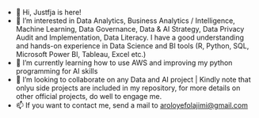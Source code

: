 - 👋 Hi, Justfja is here!
- 👀 I’m interested in Data Analytics, Business Analytics / Intelligence, Machine Learning, Data Governance, Data & AI Strategy, Data Privacy Audit and Implementation, Data Literacy.
I have a good understanding and hands-on experience in Data Science and BI tools (R, Python, SQL, Microsoft Power BI, Tableau, Excel etc.)
- 🌱 I’m currently learning how to use AWS and improving my python programming for AI skills
- 💞️ I’m looking to collaborate on any Data and AI project  | Kindly note that onlyu side projects are included in my repository, for more details on other official projects, do well to engage me.
- 📫 If you want to contact me, send a mail to aroloyefolajimi@gmail.com

<!---
Justfja/Justfja is a ✨ special ✨ repository because its `README.md` (this file) appears on your GitHub profile.
You can click the Preview link to take a look at your changes.
--->

